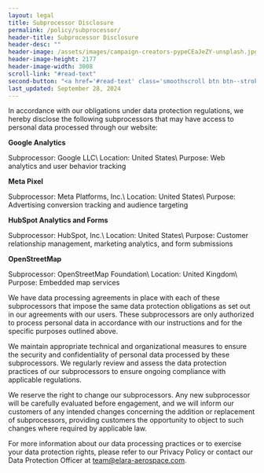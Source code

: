 ```yaml
---
layout: legal
title: Subprocessor Disclosure
permalink: /policy/subprocessor/
header-title: Subprocessor Disclosure
header-desc: ""
header-image: /assets/images/campaign-creators-pypeCEaJeZY-unsplash.jpg
header-image-height: 2177
header-image-width: 3008
scroll-link: "#read-text"
second-button: "<a href='#read-text' class='smoothscroll btn btn--stroke'>Learn More</a>"
last_updated: September 28, 2024
---
```


In accordance with our obligations under data protection regulations, we hereby disclose the following subprocessors that may have access to personal data processed through our website:

**Google Analytics**

Subprocessor: Google LLC\\
Location: United States\\
Purpose: Web analytics and user behavior tracking

**Meta Pixel**

Subprocessor: Meta Platforms, Inc.\\
Location: United States\\
Purpose: Advertising conversion tracking and audience targeting

**HubSpot Analytics and Forms**

Subprocessor: HubSpot, Inc.\\
Location: United States\\
Purpose: Customer relationship management, marketing analytics, and form submissions

**OpenStreetMap**

Subprocessor: OpenStreetMap Foundation\\
Location: United Kingdom\\
Purpose: Embedded map services

We have data processing agreements in place with each of these subprocessors that impose the same data protection obligations as set out in our agreements with our users. These subprocessors are only authorized to process personal data in accordance with our instructions and for the specific purposes outlined above.

We maintain appropriate technical and organizational measures to ensure the security and confidentiality of personal data processed by these subprocessors. We regularly review and assess the data protection practices of our subprocessors to ensure ongoing compliance with applicable regulations.

We reserve the right to change our subprocessors. Any new subprocessor will be carefully evaluated before engagement, and we will inform our customers of any intended changes concerning the addition or replacement of subprocessors, providing customers the opportunity to object to such changes where required by applicable law.

For more information about our data processing practices or to exercise your data protection rights, please refer to our Privacy Policy or contact our Data Protection Officer at team@elara-aerospace.com.

